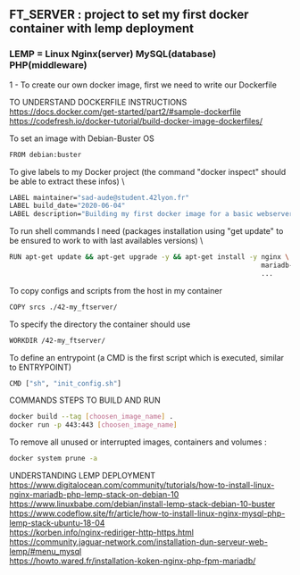 ## FT_SERVER : project to set my first docker container with lemp deployment
### LEMP = Linux Nginx(server) MySQL(database) PHP(middleware)


1 - To create our own docker image, first we need to write our Dockerfile

   TO UNDERSTAND DOCKERFILE INSTRUCTIONS \
    https://docs.docker.com/get-started/part2/#sample-dockerfile \
    https://codefresh.io/docker-tutorial/build-docker-image-dockerfiles/

To set an image with Debian-Buster OS
```bash
FROM debian:buster
```

To give labels to my Docker project (the command "docker inspect" should be able to extract these infos) \
```bash
LABEL maintainer="sad-aude@student.42lyon.fr"
LABEL build_date="2020-06-04"
LABEL description="Building my first docker image for a basic webserver using LEMP"
```

To run shell commands I need (packages installation using "get update" to be ensured to work to with last availables versions) \
```bash
RUN apt-get update && apt-get upgrade -y && apt-get install -y nginx \
                                                               mariadb-server \
                                                               ...
```

To copy configs and scripts from the host in my container
```bash
COPY srcs ./42-my_ftserver/
```

To specify the directory the container should use
```bash
WORKDIR /42-my_ftserver/
```

To define an entrypoint (a CMD is the first script which is executed, similar to ENTRYPOINT)
```bash
CMD ["sh", "init_config.sh"]
```

COMMANDS STEPS TO BUILD AND RUN
```bash
docker build --tag [choosen_image_name] .
docker run -p 443:443 [choosen_image_name]
```

To remove all unused or interrupted images, containers and volumes :
```bash
docker system prune -a
```

UNDERSTANDING LEMP DEPLOYMENT \
https://www.digitalocean.com/community/tutorials/how-to-install-linux-nginx-mariadb-php-lemp-stack-on-debian-10 \
https://www.linuxbabe.com/debian/install-lemp-stack-debian-10-buster \
https://www.codeflow.site/fr/article/how-to-install-linux-nginx-mysql-php-lemp-stack-ubuntu-18-04 \
https://korben.info/nginx-rediriger-http-https.html \
https://community.jaguar-network.com/installation-dun-serveur-web-lemp/#menu_mysql \
https://howto.wared.fr/installation-koken-nginx-php-fpm-mariadb/
